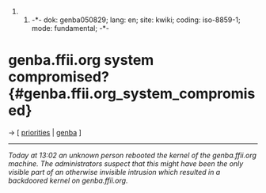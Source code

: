 1.  1.  -\*- dok: genba050829; lang: en; site: kwiki; coding:
        iso-8859-1; mode: fundamental; -\*-

# genba.ffii.org system compromised? {#genba.ffii.org_system_compromised}

-\> \[ [ priorities](FfiiprojPriorEn "wikilink") \| [
genba](GenbaEn "wikilink") \]

------------------------------------------------------------------------

*Today at 13:02 an unknown person rebooted the kernel of the
genba.ffii.org machine. The administrators suspect that this might have
been the only visible part of an otherwise invisible intrusion which
resulted in a backdoored kernel on genba.ffii.org.*
